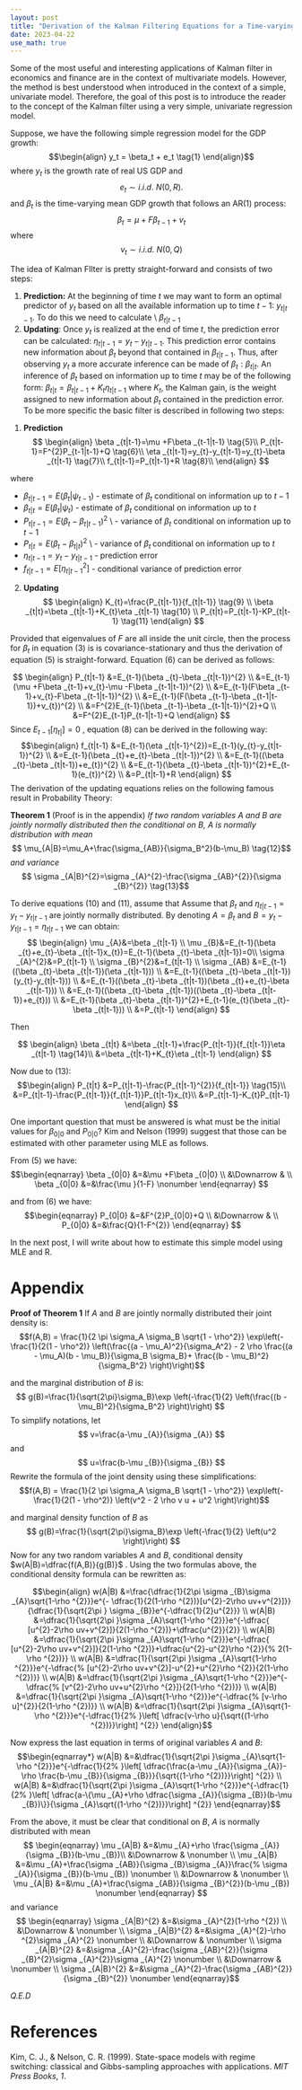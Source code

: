 ```yaml
---
layout: post
title: "Derivation of the Kalman Filtering Equations for a Time-varying Intercept Simple Linear Regression Model"
date: 2023-04-22
use_math: true
---
```


Some of the most useful and interesting applications of Kalman filter in economics and finance are in the context of multivariate models. However, the method is best understood when introduced in the context of a simple, univariate model. Therefore, the goal of this post is to introduce the reader to the concept of the Kalman filter using a very simple, univariate regression model. 

Suppose, we have the following simple regression model for the GDP growth:
$$\begin{align}
y_t = \beta_t + e_t \tag{1}
\end{align}$$
where $y_{t}$ is the growth rate of real US GDP and $$e_{t}\sim i.i.d.\text{ } N(0,R). \tag{2}$$ and $\beta_t$ is the time-varying mean GDP growth that follows an AR(1) process:
$$\begin{equation}
\beta _{t}=\mu +F\beta _{t-1}+v_{t} \tag{3}
\end{equation}
$$
where 
$$
v_{t}\sim i.i.d.\text{ } N(0,Q) \tag{4}
$$

The idea of Kalman FIlter is pretty straight-forward and consists of two steps:
1. **Prediction:** At the beginning of time $t$ we may want to form an
optimal predictor of $y_{t}$ based on all the available information up to
time $t-1:$ $y_{t|t-1}$. To do this we need to calculate \ $\beta _{t|t-1}$
2.  **Updating**: Once $y_{t}$ is realized at the end of time $t$, the
prediction error can be calculated: $\eta _{t|t-1}=y_{t}-y_{t|t-1}$. This
prediction error contains new information about $\beta _{t}$ beyond that
contained in $\beta _{t|t-1}$. Thus, after observing $y_{t}$ a more accurate
inference can be made of $\beta _{t}:\beta _{t|t}$. An inference of $\beta_t$ based on information up to time $t$ may be of the following form: $\beta _{t|t}=\beta _{t|t-1}+K_{t}\eta _{t|t-1}$ where $K_t$, the Kalman gain, is the weight assigned to new information about $\beta _{t}$ contained in the
prediction error. To be more specific the basic filter is described in
following two steps:

1) **Prediction** 
$$
\begin{align}
\beta _{t|t-1}=\mu +F\beta _{t-1|t-1} \tag{5}\\
P_{t|t-1}=F^{2}P_{t-1|t-1}+Q  \tag{6}\\
\eta _{t|t-1}=y_{t}-y_{t|t-1}=y_{t}-\beta _{t|t-1} \tag{7}\\
f_{t|t-1}=P_{t|t-1}+R  \tag{8}\\
\end{align}
$$

where 
* $\beta _{t|t-1}=E(\beta _{t}|\psi _{t-1})$ - estimate of $\beta _{t}$ conditional on information up to $t-1$
* $\beta _{t|t}=E(\beta _{t}|\psi _{t})$ - estimate of $\beta _{t}$ conditional on information up to $t$
* $P_{t|t-1}=E(\beta _{t}-\beta _{t|t-1})^{2}$ \ - variance of $\beta _{t}$ conditional on information up to $t-1$
* $P_{t|t}=E(\beta _{t}-\beta _{t|t})^{2}$ \ - variance of $\beta _{t\text{ }}$ conditional on information up to $t$
* $\eta _{t|t-1}=y_{t}-y_{t|t-1}$ - prediction error
* $f_{t|t-1}=E[\eta _{t|t-1}^{2}]$ - conditional variance of prediction error

2. **Updating**
$$ \begin{align}
K_{t}=\frac{P_{t|t-1}}{f_{t|t-1}} \tag{9} \\
\beta _{t|t}=\beta _{t|t-1}+K_{t}\eta _{t|t-1} \tag{10}  \\
P_{t|t}=P_{t|t-1}-KP_{t|t-1} \tag{11} 
\end{align}
$$


Provided that eigenvalues of $F$ are all inside the unit circle, then the
process for $\beta _{t}$ in equation (3) is is covariance-stationary and thus the derivation of equation (5) is straight-forward. Equation (6) can be derived as follows:

$$ \begin{align}
P_{t|t-1} &=E_{t-1}(\beta _{t}-\beta _{t|t-1})^{2}
\\
&=E_{t-1}(\mu +F\beta _{t-1}+v_{t}-\mu -F\beta _{t-1|t-1})^{2}  \\
&=E_{t-1}(F\beta _{t-1}+v_{t}-F\beta _{t-1|t-1})^{2}   \\
&=E_{t-1}(F(\beta _{t-1}-\beta _{t-1|t-1})+v_{t})^{2}  \\
&=F^{2}E_{t-1}(\beta _{t-1}-\beta _{t-1|t-1})^{2}+Q   \\
&=F^{2}E_{t-1}P_{t-1|t-1}+Q 
\end{align}
$$
Since $E_{t-1}[\eta _{t|}]=0$ , equation (8) can be derived in the following way:
$$\begin{align}
f_{t|t-1} &=E_{t-1}(\eta _{t|t-1}^{2})=E_{t-1}(y_{t}-y_{t|t-1})^{2} \\
&=E_{t-1}(\beta _{t}+e_{t}-\beta _{t|t-1})^{2} \\
&=E_{t-1}((\beta _{t}-\beta _{t|t-1})+e_{t})^{2} \\
&=E_{t-1}(\beta _{t}-\beta _{t|t-1})^{2}+E_{t-1}(e_{t})^{2}  \\
&=P_{t|t-1}+R 
\end{align}
$$
The derivation of the updating equations relies on the following famous result in Probability Theory: 

**Theorem 1** (Proof is in the appendix) *If two random variables A and B are jointly normally distributed then the conditional on B, A is normally distribution with mean* 
$$ \mu_{A|B}=\mu_A+\frac{\sigma_{AB}}{\sigma_B^2}(b-\mu_B) \tag{12}$$
*and variance*
$$ \sigma _{A|B}^{2}=\sigma _{A}^{2}-\frac{\sigma _{AB}^{2}}{\sigma _{B}^{2}} \tag{13}$$

To derive equations (10) and (11), assume that Assume that $\beta _{t}$ and $\eta _{t|t-1}=y_{t}-y_{t|t-1}$ are jointly normally distributed. By denoting $A=\beta _{t}$ and $B=y_{t}-y_{t|t-1}=\eta_{t|t-1}$ we can obtain: 
$$
\begin{align}
\mu _{A}&=\beta _{t|t-1} \\
\mu _{B}&=E_{t-1}(\beta _{t}+e_{t}-\beta _{t|t-1}x_{t})=E_{t-1}(\beta
_{t}-\beta _{t|t-1})=0\\
\sigma _{A}^{2}&=P_{t|t-1} \\
\sigma _{B}^{2}&=f_{t|t-1} \\
\sigma _{AB} &=E_{t-1}((\beta _{t}-\beta _{t|t-1})(\eta _{t|t-1})) \\
&=E_{t-1}((\beta _{t}-\beta _{t|t-1})(y_{t}-y_{t|t-1})) \\
&=E_{t-1}((\beta _{t}-\beta _{t|t-1})(\beta _{t}+e_{t}-\beta
_{t|t-1})) \\
&=E_{t-1}((\beta _{t}-\beta _{t|t-1})((\beta _{t}-\beta
_{t|t-1})+e_{t})) \\
&=E_{t-1}(\beta _{t}-\beta _{t|t-1})^{2}+E_{t-1}(e_{t}(\beta
_{t}-\beta _{t|t-1})) \\
&=P_{t|t-1}
\end{align}
$$

Then

$$ \begin{align}
\beta _{t|t} &=\beta _{t|t-1}+\frac{P_{t|t-1}}{f_{t|t-1}}\eta _{t|t-1} \tag{14}\\
&=\beta _{t|t-1}+K_{t}\eta _{t|t-1} 
\end{align}
$$

Now due to (13):
$$\begin{align}
P_{t|t} &=P_{t|t-1}-\frac{P_{t|t-1}^{2}}{f_{t|t-1}} \tag{15}\\
&=P_{t|t-1}-\frac{P_{t|t-1}}{f_{t|t-1}}P_{t|t-1}x_{t}\\
&=P_{t|t-1}-K_{t}P_{t|t-1} 
\end{align}
$$


One important question that must be answered is what must be the initial values for $\beta_{0|0}$ and $P_{0|0}$? Kim and Nelson (1999) suggest that those can be estimated with other parameter using MLE as follows.

From (5) we have:
$$\begin{eqnarray}
\beta _{0|0} &=&\mu +F\beta _{0|0} \\
&\Downarrow & \\
\beta _{0|0} &=&\frac{\mu }{1-F}  \nonumber
\end{eqnarray}
$$


and from (6) we have:
$$\begin{eqnarray}
P_{0|0} &=&F^{2}P_{0|0}+Q \\
&\Downarrow & \\
P_{0|0} &=&\frac{Q}{1-F^{2}}
\end{eqnarray}
$$

In the next post, I will write about how to estimate this simple model using MLE and R. 


# Appendix
**Proof of Theorem 1**
If *A* and *B* are jointly normally distributed their joint density is: 
$$f(A,B) = \frac{1}{2 \pi \sigma_A \sigma_B \sqrt{1 - \rho^2}} \exp\left(-\frac{1}{2(1 - \rho^2)} \left(\frac{(a - \mu_A)^2}{\sigma_A^2} - 2 \rho \frac{(a - \mu_A)(b - \mu_B)}{\sigma_B \sigma_B}+ \frac{(b - \mu_B)^2}{\sigma_B^2} \right)\right)$$

and the marginal distribution of *B* is:
$$ g(B)=\frac{1}{\sqrt{2\pi}\sigma_B}\exp \left(-\frac{1}{2} \left(\frac{(b - \mu_B)^2}{\sigma_B^2} \right)\right) $$
To simplify notations, let
$$ v=\frac{a-\mu _{A}}{\sigma _{A}} $$
and 
$$ u=\frac{b-\mu _{B}}{\sigma _{B}} $$
Rewrite the formula of the joint density using these simplifications:
$$f(A,B) = \frac{1}{2 \pi \sigma_A \sigma_B \sqrt{1 - \rho^2}} \exp\left(-\frac{1}{2(1 - \rho^2)} \left(v^2 - 2 \rho v u + u^2 \right)\right)$$

and marginal density function of *B* as
$$ g(B)=\frac{1}{\sqrt{2\pi}\sigma_B}\exp \left(-\frac{1}{2} \left(u^2 \right)\right) $$
Now for any two random variables *A* and *B*, conditional density $w(A|B)=\dfrac{f(A,B)}{g(B)}$ .  Using the two formulas above, the conditional density formula can be rewritten as:

$$\begin{align}
w(A|B) &=\frac{\dfrac{1}{2\pi \sigma _{B}\sigma _{A}\sqrt{1-\rho ^{2}}}e^{-
\dfrac{1}{2(1-\rho ^{2})}[u^{2}-2\rho uv+v^{2}]}}{\dfrac{1}{\sqrt{2\pi }
\sigma _{B}}e^{-\dfrac{1}{2}u^{2}}} \\
w(A|B) &=\dfrac{1}{\sqrt{2\pi }\sigma _{A}\sqrt{1-\rho ^{2}}}e^{-\dfrac{
[u^{2}-2\rho uv+v^{2}]}{2(1-\rho ^{2})}+\dfrac{u^{2}}{2}} \\
w(A|B) &=\dfrac{1}{\sqrt{2\pi }\sigma _{A}\sqrt{1-\rho ^{2}}}e^{-\dfrac{
[u^{2}-2\rho uv+v^{2}]}{2(1-\rho ^{2})}+\dfrac{u^{2}-u^{2}\rho ^{2}}{%
2(1-\rho ^{2})}} \\
w(A|B) &=\dfrac{1}{\sqrt{2\pi }\sigma _{A}\sqrt{1-\rho ^{2}}}e^{-\dfrac{%
[u^{2}-2\rho uv+v^{2}]-u^{2}+u^{2}\rho ^{2}}{2(1-\rho ^{2})}} \\
w(A|B) &=\dfrac{1}{\sqrt{2\pi }\sigma _{A}\sqrt{1-\rho ^{2}}}e^{-\dfrac{%
[v^{2}-2\rho uv+u^{2}\rho ^{2}]}{2(1-\rho ^{2})}} \\
w(A|B) &=\dfrac{1}{\sqrt{2\pi }\sigma _{A}\sqrt{1-\rho ^{2}}}e^{-\dfrac{%
[v-\rho u]^{2}}{2(1-\rho ^{2})}} \\
w(A|B) &=\dfrac{1}{\sqrt{2\pi }\sigma _{A}\sqrt{1-\rho ^{2}}}e^{-\dfrac{1}{2%
}\left[ \dfrac{v-\rho u}{\sqrt{(1-\rho ^{2})}}\right] ^{2}}
\end{align}$$

Now express the last equation in terms of original variables *A* and *B*:
$$\begin{eqnarray*}
w(A|B) &=&\dfrac{1}{\sqrt{2\pi }\sigma _{A}\sqrt{1-\rho ^{2}}}e^{-\dfrac{1}{2%
}\left[ \dfrac{\frac{a-\mu _{A}}{\sigma _{A}}-\rho \frac{b-\mu _{B}}{\sigma
_{B}}}{\sqrt{(1-\rho ^{2})}}\right] ^{2}} \\
w(A|B) &=&\dfrac{1}{\sqrt{2\pi }\sigma _{A}\sqrt{1-\rho ^{2}}}e^{-\dfrac{1}{2%
}\left[ \dfrac{a-\{\mu _{A}+\rho \dfrac{\sigma _{A}}{\sigma _{B}}(b-\mu
_{B})\}}{\sigma _{A}\sqrt{(1-\rho ^{2})}}\right] ^{2}}
\end{eqnarray}$$

From the above, it must be clear that conditional on *B*, *A* is normally distributed with mean 
$$ \begin{eqnarray}
\mu _{A|B} &=&\mu _{A}+\rho \frac{\sigma _{A}}{\sigma _{B}}(b-\mu _{B})\\
&\Downarrow &  \nonumber \\
\mu _{A|B} &=&\mu _{A}+\frac{\sigma _{AB}}{\sigma _{B}\sigma _{A}}\frac{%
\sigma _{A}}{\sigma _{B}}(b-\mu _{B})  \nonumber \\
&\Downarrow &  \nonumber \\
\mu _{A|B} &=&\mu _{A}+\frac{\sigma _{AB}}{\sigma _{B}^{2}}(b-\mu _{B}) 
\nonumber
\end{eqnarray} $$
and variance
$$ \begin{eqnarray}
\sigma _{A|B}^{2} &=&\sigma _{A}^{2}(1-\rho ^{2}) \\
&\Downarrow &  \nonumber \\
\sigma _{A|B}^{2} &=&\sigma _{A}^{2}-\rho ^{2}\sigma _{A}^{2}  \nonumber \\
&\Downarrow &  \nonumber \\
\sigma _{A|B}^{2} &=&\sigma _{A}^{2}-\frac{\sigma _{AB}^{2}}{\sigma
_{B}^{2}\sigma _{A}^{2}}\sigma _{A}^{2}  \nonumber \\
&\Downarrow &  \nonumber \\
\sigma _{A|B}^{2} &=&\sigma _{A}^{2}-\frac{\sigma _{AB}^{2}}{\sigma _{B}^{2}}
\nonumber
\end{eqnarray}$$

*Q.E.D*

# References

Kim, C. J., & Nelson, C. R. (1999). State-space models with regime switching: classical and Gibbs-sampling approaches with applications. _MIT Press Books_, _1_.
